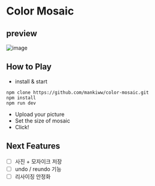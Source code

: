 # Color Mosaic

preview
---------------------------------------------------------
![image](https://user-images.githubusercontent.com/72963478/147876670-348004af-64f6-487a-a4b2-165b9f58ca1c.png)

How to Play
---------------------------------------------------------
- install & start
```
npm clone https://github.com/mankiww/color-mosaic.git
npm install
npm run dev
```

- Upload your picture
- Set the size of mosaic
- Click!

Next Features
---------------------------------------------------------
- [ ] 사진 + 모자이크 저장
- [ ] undo / reundo 기능
- [ ] 리사이징 안정화
